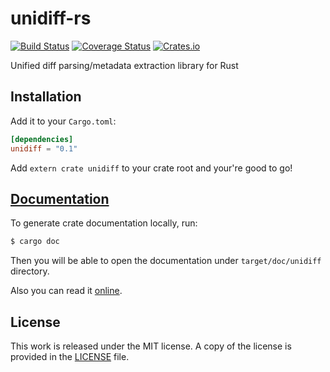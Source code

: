 # unidiff-rs

[![Build Status](https://travis-ci.org/messense/unidiff-rs.svg?branch=master)](https://travis-ci.org/messense/unidiff-rs)
[![Coverage Status](https://coveralls.io/repos/messense/unidiff-rs/badge.svg)](https://coveralls.io/r/messense/unidiff-rs)
[![Crates.io](https://img.shields.io/crates/v/unidiff.svg)](https://crates.io/crates/unidiff)

Unified diff parsing/metadata extraction library for Rust

## Installation

Add it to your ``Cargo.toml``:

```toml
[dependencies]
unidiff = "0.1"
```

Add ``extern crate unidiff`` to your crate root and your're good to go!

## [Documentation](http://messense.github.io/unidiff-rs/unidiff/index.html)

To generate crate documentation locally, run:

```bash
$ cargo doc
```

Then you will be able to open the documentation under ``target/doc/unidiff`` directory.

Also you can read it [online](http://messense.github.io/unidiff-rs/unidiff/index.html).

## License

This work is released under the MIT license. A copy of the license is provided in the [LICENSE](./LICENSE) file.
